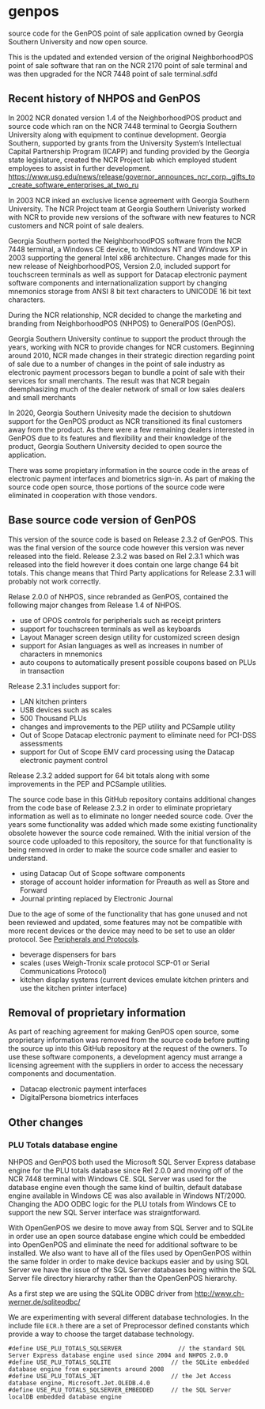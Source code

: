 # genpos
source code for the GenPOS point of sale application owned by Georgia Southern University and now open source.

This is the updated and extended version of the original NeighborhoodPOS point of sale software that ran on
the NCR 2170 point of sale terminal and was then upgraded for the NCR 7448 point of sale terminal.sdfd

## Recent history of NHPOS and GenPOS

In 2002 NCR donated version 1.4 of the NeighborhoodPOS product and source code which ran on the NCR 7448 terminal
to Georgia Southern University along with equipment to continue development. Georgia Southern, supported by grants from the
University System’s Intellectual Capital Partnership Program (ICAPP)
and funding provided by the Georgia state legislature, created the NCR Project lab which employed student
employees to assist in further development.
https://www.usg.edu/news/release/governor_announces_ncr_corp._gifts_to_create_software_enterprises_at_two_ru

In 2003 NCR inked an exclusive license agreement with Georgia Southern University. The NCR Project team at Georgia
Southern Univeristy worked with NCR to provide new versions of the software with new features to NCR customers and
NCR point of sale dealers.

Georgia Southern ported the NeighborhoodPOS software from the NCR 7448 terminal, a Windows CE device, to
Windows NT and Windows XP in 2003 supporting the general Intel x86 architecture. Changes made for this new
release of NeighborhoodPOS, Version 2.0, included support for touchscreen terminals as well as support for
Datacap electronic payment software components and internationalization support by changing mnemonics storage
from ANSI 8 bit text characters to UNICODE 16 bit text characters.

During the NCR relationship, NCR decided to change the marketing and branding from
NeighborhoodPOS (NHPOS) to GeneralPOS (GenPOS).

Georgia Southern University continue to support the product through the years, working with NCR to provide
changes for NCR customers. Beginning around 2010, NCR made changes in their strategic direction regarding point of
sale due to a number of changes in the point of sale industry as electronic payment processors began to bundle
a point of sale with their services for small merchants. The result was that NCR begain deemphasizing much of
the dealer network of small or low sales dealers and small merchants 

In 2020, Georgia Southern Univesity made the decision to shutdown support for the GenPOS product as NCR transitioned its
final customers away from the product. As there were a few remaining dealers interested in GenPOS due to its features
and flexibility and their knowledge of the product, Georgia Southern University decided to open source the application.

There was some propietary information in the source code in the areas of electronic payment interfaces and biometrics
sign-in. As part of making the source code open source, those portions of the source code were eliminated in cooperation
with those vendors.

## Base source code version of GenPOS

This version of the source code is based on Release 2.3.2 of GenPOS. This was the final version of the source code however
this version was never released into the field. Release 2.3.2 was based on Rel 2.3.1 which was released into the field
however it does contain one large change 64 bit totals. This change means that Third Party applications for Release 2.3.1
will probably not work correctly.

Relase 2.0.0 of NHPOS, since rebranded as GenPOS, contained the following major changes from Release 1.4 of NHPOS.

  - use of OPOS controls for peripherials such as receipt printers
  - support for touchscreen terminals as well as keyboards
  - Layout Manager screen design utility for customized screen design
  - support for Asian languages as well as increases in number of characters in mnemonics
  - auto coupons to automatically present possible coupons based on PLUs in transaction

Release 2.3.1 includes support for:

  - LAN kitchen printers
  - USB devices such as scales
  - 500 Thousand PLUs
  - changes and improvements to the PEP utility and PCSample utility
  - Out of Scope Datacap electronic payment to eliminate need for PCI-DSS assessments
  - support for Out of Scope EMV card processing using the Datacap electronic payment control
 
 Release 2.3.2 added support for 64 bit totals along with some improvements in the PEP and PCSample utilities.
 
 The source code base in this GitHub repository contains additional changes from the code base of Release 2.3.2
 in order to eliminate proprietary information as well as to eliminate no longer needed source code. Over the years
 some functionality was added which made some existing functionality obsolete however the source code remained. With
 the initial version of the source code uploaded to this repository, the source for that functionality is being
 removed in order to make the source code smaller and easier to understand.
 
  - using Datacap Out of Scope software components
  - storage of account holder information for Preauth as well as Store and Forward
  - Journal printing replaced by Electronic Journal
  
  Due to the age of some of the functionality that has gone unused and not been reviewed and updated, some features
  may not be compatible with more recent devices or the device may need to be set to use an older protocol. See [Peripherals and Protocols](https://github.com/opengenpos/genpos/wiki/Peripherals-and-Protocols).
  
   - beverage dispensers for bars
   - scales (uses Weigh-Tronix scale protocol SCP-01 or Serial Communications Protocol)
   - kitchen display systems (current devices emulate kitchen printers and use the kitchen printer interface)
 
 ## Removal of proprietary information

As part of reaching agreement for making GenPOS open source, some proprietary information was removed from the
source code before putting the source up into this GitHub repository at the request of the owners. To use
these software components, a development agency must arrange a licensing agreement with the suppliers in
order to access the necessary components and documentation.
  - Datacap electronic payment interfaces
  - DigitalPersona biometrics interfaces
  
## Other changes

### PLU Totals database engine

NHPOS and GenPOS both used the Microsoft SQL Server Express database engine for the PLU totals database
since Rel 2.0.0 and moving off of the NCR 7448 terminal with Windows CE. SQL Server was used for the
database engine even though the same kind of builtin, default database engine available in Windows CE was
also available in Windows NT/2000. Changing the ADO ODBC logic for the PLU totals from Windows CE to
support the new SQL Server interface was straigntforward.

With OpenGenPOS we desire to move away from SQL Server and to SQLite in order use an open source database engine
which could be embedded into OpenGenPOS and eliminate the need for additional software to be installed. We also
want to have all of the files used by OpenGenPOS within the same folder in order to make device backups easier
and by using SQL Server we have the issue of the SQL Server databases being within the SQL Server file directory
hierarchy rather than the OpenGenPOS hierarchy.

As a first step we are using the SQLite ODBC driver from http://www.ch-werner.de/sqliteodbc/

We are experimenting with several different database technologies. In the include file `ECR.h` there are a
set of Preprocessor defined constants which provide a way to choose the target database technology.

    #define USE_PLU_TOTALS_SQLSERVER                // the standard SQL Server Express database engine used since 2004 and NHPOS 2.0.0
    #define USE_PLU_TOTALS_SQLITE                 // the SQLite embedded database engine from experiments around 2008
    #define USE_PLU_TOTALS_JET                    // the Jet Access database engine, Microsoft.Jet.OLEDB.4.0
    #define USE_PLU_TOTALS_SQLSERVER_EMBEDDED     // the SQL Server localDB embedded database engine


